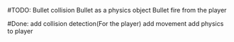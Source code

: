 #TODO:
    Bullet collision
    Bullet as a physics object
    Bullet fire from the player
    
#Done:
    add collision detection(For the player)
    add movement
    add physics to player
